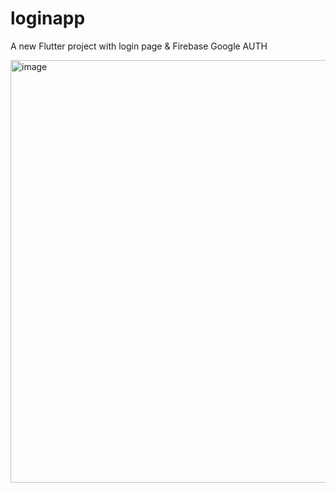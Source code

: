 # loginapp

A new Flutter project with login page & Firebase Google AUTH

<img width="556" height="676" alt="image" src="https://github.com/user-attachments/assets/77faa4ea-aa16-4178-b50a-07429a5b4b4c" />
